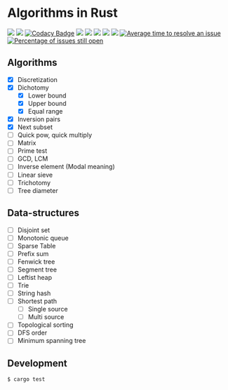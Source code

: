 # Algorithms in Rust

[![](https://img.shields.io/travis/StardustDL/Algorithms-in-Rust.svg)](https://travis-ci.org/StardustDL/Algorithms-in-Rust)
[![](https://img.shields.io/codecov/c/gh/StardustDL/Algorithms-in-Rust.svg)](https://codecov.io/gh/StardustDL/Algorithms-in-Rust)
[![Codacy Badge](https://api.codacy.com/project/badge/Grade/27703a0a0f0b44efa7d3e2586ef63f84)](https://www.codacy.com/app/StardustDL/Algorithms-in-Rust?utm_source=github.com&amp;utm_medium=referral&amp;utm_content=StardustDL/Algorithms-in-Rust&amp;utm_campaign=Badge_Grade)
[![](https://img.shields.io/librariesio/github/StardustDL/Algorithms-in-Rust.svg)](https://libraries.io/cargo/rsalgo)
[![](https://img.shields.io/crates/v/rsalgo.svg)](https://crates.io/crates/rsalgo)
[![](https://img.shields.io/crates/v/rsalgo.svg?label=docs&&colorA=blue)](https://docs.rs/rsalgo/)
![](https://img.shields.io/crates/d/rsalgo.svg)
![](https://img.shields.io/crates/l/rsalgo.svg)
[![Average time to resolve an issue](http://isitmaintained.com/badge/resolution/StardustDL/Algorithms-in-Rust.svg)](http://isitmaintained.com/project/StardustDL/Algorithms-in-Rust "Average time to resolve an issue")
[![Percentage of issues still open](http://isitmaintained.com/badge/open/StardustDL/Algorithms-in-Rust.svg)](http://isitmaintained.com/project/StardustDL/Algorithms-in-Rust "Percentage of issues still open")

## Algorithms

  - [x] Discretization
  - [x] Dichotomy
    - [x] Lower bound
    - [x] Upper bound
    - [x] Equal range
  - [x] Inversion pairs
  - [x] Next subset
  - [ ] Quick pow, quick multiply
  - [ ] Matrix
  - [ ] Prime test
  - [ ] GCD, LCM
  - [ ] Inverse element (Modal meaning)
  - [ ] Linear sieve
  - [ ] Trichotomy
  - [ ] Tree diameter

## Data-structures

  - [ ] Disjoint set
  - [ ] Monotonic queue
  - [ ] Sparse Table
  - [ ] Prefix sum
  - [ ] Fenwick tree
  - [ ] Segment tree
  - [ ] Leftist heap
  - [ ] Trie
  - [ ] String hash
  - [ ] Shortest path
    - [ ] Single source
    - [ ] Multi source
  - [ ] Topological sorting
  - [ ] DFS order
  - [ ] Minimum spanning tree

## Development

```sh
$ cargo test
```
